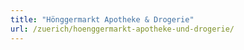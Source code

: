 ```yaml
---
title: "Hönggermarkt Apotheke & Drogerie"
url: /zuerich/hoenggermarkt-apotheke-und-drogerie/
---
```

